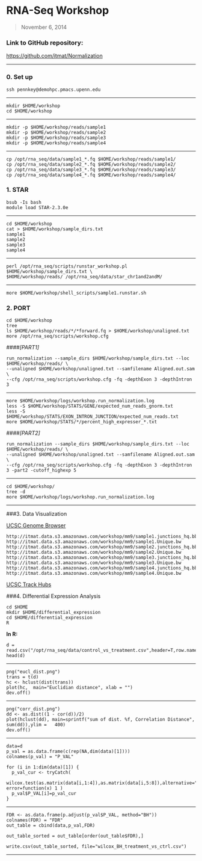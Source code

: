 # RNA-Seq Workshop

> November 6, 2014

### Link to GitHub repository:
https://github.com/itmat/Normalization

---

### 0. Set up

    ssh pennkey@demohpc.pmacs.upenn.edu

---
    
    mkdir $HOME/workshop
    cd $HOME/workshop

---

    mkdir -p $HOME/workshop/reads/sample1 
    mkdir -p $HOME/workshop/reads/sample2 
    mkdir -p $HOME/workshop/reads/sample3 
    mkdir -p $HOME/workshop/reads/sample4

---

    cp /opt/rna_seq/data/sample1_*.fq $HOME/workshop/reads/sample1/ 
    cp /opt/rna_seq/data/sample2_*.fq $HOME/workshop/reads/sample2/ 
    cp /opt/rna_seq/data/sample3_*.fq $HOME/workshop/reads/sample3/ 
    cp /opt/rna_seq/data/sample4_*.fq $HOME/workshop/reads/sample4/ 


### 1. STAR

    bsub -Is bash
    module load STAR-2.3.0e  

---

    cd $HOME/workshop
    cat > $HOME/workshop/sample_dirs.txt
    sample1
    sample2
    sample3
    sample4

---

    perl /opt/rna_seq/scripts/runstar_workshop.pl $HOME/workshop/sample_dirs.txt \
    $HOME/workshop/reads/ /opt/rna_seq/data/star_chr1and2andM/

---

    more $HOME/workshop/shell_scripts/sample1.runstar.sh

### 2. PORT

    cd $HOME/workshop
    tree
    ls $HOME/workshop/reads/*/*forward.fq > $HOME/workshop/unaligned.txt 
    more /opt/rna_seq/scripts/workshop.cfg

####*[PART1]*

    run_normalization --sample_dirs $HOME/workshop/sample_dirs.txt --loc $HOME/workshop/reads/ \
    --unaligned $HOME/workshop/unaligned.txt --samfilename Aligned.out.sam \
    --cfg /opt/rna_seq/scripts/workshop.cfg -fq -depthExon 3 -depthIntron 3

---

    more $HOME/workshop/logs/workshop.run_normalization.log
    less -S $HOME/workshop/STATS/GENE/expected_num_reads_gnorm.txt
    less -S $HOME/workshop/STATS/EXON_INTRON_JUNCTION/expected_num_reads.txt
    more $HOME/workshop/STATS/*/percent_high_expresser_*.txt

####*[PART2]*

    run_normalization --sample_dirs $HOME/workshop/sample_dirs.txt --loc $HOME/workshop/reads/ \
    --unaligned $HOME/workshop/unaligned.txt --samfilename Aligned.out.sam \
    --cfg /opt/rna_seq/scripts/workshop.cfg -fq -depthExon 3 -depthIntron 3 -part2 -cutoff_highexp 5

---

    cd $HOME/workshop/
    tree -d
    more $HOME/workshop/logs/workshop.run_normalization.log

---

###3. Data Visualization 

<a href="http://genome.ucsc.edu/index.html" target="_blank">UCSC Genome Browser</a>

    http://itmat.data.s3.amazonaws.com/workshop/mm9/sample1.junctions_hq.bb
    http://itmat.data.s3.amazonaws.com/workshop/mm9/sample1.Unique.bw
    http://itmat.data.s3.amazonaws.com/workshop/mm9/sample2.junctions_hq.bb
    http://itmat.data.s3.amazonaws.com/workshop/mm9/sample2.Unique.bw
    http://itmat.data.s3.amazonaws.com/workshop/mm9/sample3.junctions_hq.bb
    http://itmat.data.s3.amazonaws.com/workshop/mm9/sample3.Unique.bw
    http://itmat.data.s3.amazonaws.com/workshop/mm9/sample4.junctions_hq.bb
    http://itmat.data.s3.amazonaws.com/workshop/mm9/sample4.Unique.bw


<a href="http://genome.ucsc.edu/cgi-bin/hgTracks?hgS_doOtherUser=submit&hgS_otherUserName=ITMAT&hgS_otherUserSessionName=hide_all&knownGene=pack&singleSearch=knownGene&position=chr2:12219870-12235708 &hubUrl=http://itmat.data.s3.amazonaws.com/workshop/all_samples.txt" target="_blank">UCSC Track Hubs</a>


###4. Differential Expression Analysis

    cd $HOME
    mkdir $HOME/differential_expression
    cd $HOME/differential_expression
    R

**In R:**

    d = read.csv("/opt/rna_seq/data/control_vs_treatment.csv",header=T,row.names=1)
    head(d)

---    

    png("eucl_dist.png")
    trans = t(d)
    hc <- hclust(dist(trans))
    plot(hc,  main="Euclidian distance", xlab = "")
    dev.off() 

---

    png("corr_dist.png")
    dd <- as.dist((1 - cor(d))/2)
    plot(hclust(dd), main=sprintf("sum of dist. %f, Correlation Distance", sum(dd)),ylim =   400)
    dev.off()

---

    data=d
    p_val = as.data.frame(c(rep(NA,dim(data)[1])))
    colnames(p_val) = "P_VAL"

    for (i in 1:dim(data)[1]) {
      p_val_cur <- tryCatch(
        wilcox.test(as.matrix(data[i,1:4]),as.matrix(data[i,5:8]),alternative="two.sided",exact=TRUE)$p.value, error=function(x) 1 )
      p_val$P_VAL[i]=p_val_cur
    }

---

    FDR <- as.data.frame(p.adjust(p_val$P_VAL, method="BH"))
    colnames(FDR) = "FDR"
    out_table = cbind(data,p_val,FDR)

    out_table_sorted = out_table[order(out_table$FDR),]

    write.csv(out_table_sorted, file="wilcox_BH_treatment_vs_ctrl.csv")

---